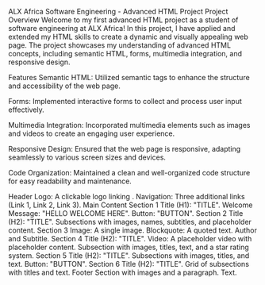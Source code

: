 ALX Africa Software Engineering - Advanced HTML Project
Project Overview
Welcome to my first advanced HTML project as a student of software engineering at ALX Africa! In this project, I have applied and extended my HTML skills to create a dynamic and visually appealing web page. The project showcases my understanding of advanced HTML concepts, including semantic HTML, forms, multimedia integration, and responsive design.

Features
Semantic HTML: Utilized semantic tags to enhance the structure and accessibility of the web page.

Forms: Implemented interactive forms to collect and process user input effectively.

Multimedia Integration: Incorporated multimedia elements such as images and videos to create an engaging user experience.

Responsive Design: Ensured that the web page is responsive, adapting seamlessly to various screen sizes and devices.

Code Organization: Maintained a clean and well-organized code structure for easy readability and maintenance.

Header Logo: A clickable logo linking . Navigation: Three additional links (Link 1, Link 2, Link 3). Main Content Section 1 Title (H1): "TITLE". Welcome Message: "HELLO WELCOME HERE". Button: "BUTTON". Section 2 Title (H2): "TITLE". Subsections with images, names, subtitles, and placeholder content. Section 3 Image: A single image. Blockquote: A quoted text. Author and Subtitle. Section 4 Title (H2): "TITLE". Video: A placeholder video with placeholder content. Subsection with images, titles, text, and a star rating system. Section 5 Title (H2): "TITLE". Subsections with images, titles, and text. Button: "BUTTON". Section 6 Title (H2): "TITLE". Grid of subsections with titles and text. Footer Section with images and a paragraph. Text.